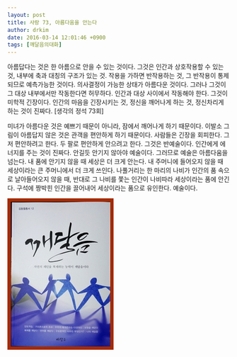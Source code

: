 ```yaml
---
layout: post
title: 사랑 73, 아름다움을 안는다
author: drkim
date: 2016-03-14 12:01:46 +0900
tags: [깨달음의대화]
---
```

아름답다는 것은 한 아름으로 안을 수 있는 것이다. 그것은 인간과 상호작용할 수 있는 것, 내부에 축과 대칭의 구조가 있는 것. 작용을 가하면 반작용하는 것, 그 반작용이 통제되므로 예측가능한 것이다. 의사결정이 가능한 상태가 아름다운 것이다. 그러나 그것이 그 대상 내부에서만 작동한다면 허무하다. 인간과 대상 사이에서 작동해야 한다. 그것이 미학적 긴장이다. 인간의 마음을 긴장시키는 것, 정신을 깨어나게 하는 것, 정신차리게 하는 것이 진짜다. [생각의 정석 73회]

  


미녀가 아름다운 것은 예쁘기 때문이 아니라, 잠에서 깨어나게 하기 때문이다. 이발소 그림이 아름답지 않은 것은 관객을 편안하게 하기 때문이다. 사람들은 긴장을 회피한다. 그저 편안하려고 한다. 두 팔로 편안하게 안으려고 한다. 그것은 반예술이다. 인간에게 에너지를 주는 것이 진짜다. 안길듯 안기지 않아야 예술이다. 그러므로 예술은 아름다움을 넘는다. 내 품에 안기지 않을 때 세상은 더 크게 안는다. 내 주머니에 들어오지 않을 때 세상이라는 큰 주머니에서 더 크게 쓰인다. 나풀거리는 한 마리의 나비가 인간의 품 속으로 날아들어오지 않을 때, 반대로 그 나비를 쫓는 인간이 나비따라 세상이라는 품에 안긴다. 구석에 짱박힌 인간을 끌어내어 세상이라는 품으로 유인한다. 예술이다. 

  


  



![](/files/attach/images/198/381/686/aDSC01523.JPG)